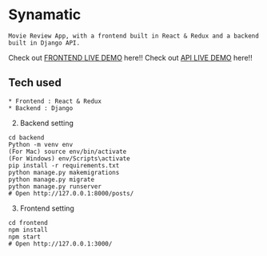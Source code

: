 # Synamatic
```
Movie Review App, with a frontend built in React & Redux and a backend built in Django API.
```
Check out [FRONTEND LIVE DEMO](https://synamatic-frontend.nght321.repl.co/) here!!
Check out [API LIVE DEMO](https://synamatic-backend.nght321.repl.co/) here!!
## Tech used
```
* Frontend : React & Redux
* Backend : Django
```

2. Backend setting
```
cd backend
Python -m venv env
(For Mac) source env/bin/activate
(For Windows) env/Scripts\activate
pip install -r requirements.txt
python manage.py makemigrations
python manage.py migrate
python manage.py runserver
# Open http://127.0.0.1:8000/posts/
```
3. Frontend setting
```
cd frontend
npm install
npm start
# Open http://127.0.0.1:3000/
```
